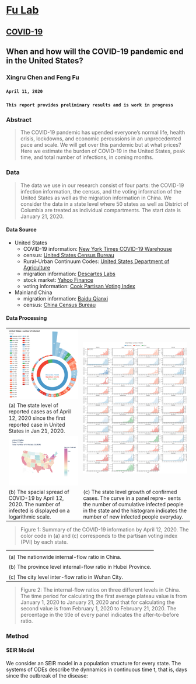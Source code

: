 # [Fu Lab](https://fudab.github.io) <img src="https://fudab.github.io/images/Logo.png" align = "right" alt="" width="50">
## [COVID-19](https://fudab.github.io/covid-19.md)

## When and how will the COVID-19 pandemic end in the United States?
### Xingru Chen and Feng Fu
#### `April 11, 2020`
#### `This report provides preliminary results and is work in progress`

### Abstract
> The COVID-19 pandemic has upended everyone’s normal life, health crisis, lockdowns, and economic percussions in an unprecedented pace and scale. We will get over this pandemic but at what prices? Here we estimate the burden of COVID-19 in the United States, peak time, and total number of infections, in coming months.

### Data
> The data we use in our research consist of four parts: the COVID-19 infection information, the census, and the voting information of the United States as well as the migration information in China. We consider the data in a state level where 50 states as well as District of Columbia are treated as individual compartments. The start date is January 21, 2020.

#### Data Source
* United States
  * COVID-19 information: [New York Times COVID-19 Warehouse](https://github.com/nytimes/covid-19-data)
  * census: [United States Census Bureau](https://simple.wikipedia.org/wiki/List_of_U.S._states_by_population)
  * Rural-Urban Continuum Codes: [United States Department of Agriculture](https://www.ers.usda.gov/data-products/rural-urban-continuum-codes/)
  * migration information: [Descartes Labs](https://github.com/descarteslabs/DL-COVID-19)
  * stock market: [Yahoo Finance](https://finance.yahoo.com/)
  * voting information: [Cook Partisan Voting Index](https://en.wikipedia.org/wiki/Cook_Partisan_Voting_Index)
* Mainland China
  * migration information: [Baidu Qianxi](https://qianxi.baidu.com)
  * census: [China Census Bureau](http://www.chamiji.com)
  
#### Data Processing
<center>
 <table class="tg">
  <tr>
    <th class="tg-cly1"><img width="300" src="./figures_us/US_rose_2020-04-12.png" ></th>
    <th class="tg-cly1" rowspan="3"><img width="400" src="./figures_us/US_conf.png" ></th>
  </tr>
  <tr>
    <td class="tg-cly1">(a) The state level of reported cases as of April 12, 2020 since the ﬁrst reported case in United States in Jan 21, 2020.</td>
  </tr>
  <tr>
    <td class="tg-cly1"><img width="300" src="./figures_us/US_map.png" ></td>
  </tr>
  <tr>
    <td class="tg-cly1">(b) The spacial spread of COVID-19 by April 12, 2020. The number of infected is displayed on a logarithmic scale.</td>
    <td class="tg-cly1">(c) The state level growth of confirmed cases. The curve in a panel repre- sents the number of cumulative infected people in the state and the histogram indicates the number of new infected people everyday.</td>
  </tr>
 </table>
</center>

> Figure 1: Summary of the COVID-19 information by April 12, 2020. The color code in (a) and (c) corresponds to the partisan voting index (PVI) by each state.


<center>
 <table class="tg">
  <tr>
    <th class="tg-cly1"></th>
  </tr>
  <tr>
    <td class="tg-cly1">(a) The nationwide internal-flow ratio in China.</td>
  </tr>
  <tr>
    <td class="tg-cly1"></td>
  </tr>
  <tr>
    <td class="tg-cly1">(b) The province level internal-flow ratio in Hubei Province.</td>
  </tr>
  <tr>
    <td class="tg-0lax"></td>
  </tr>
  <tr>
    <td class="tg-0lax">(c) The city level inter-flow ratio in Wuhan City.</td>
  </tr>
 </table>
</center>

> Figure 2: The internal-flow ratios on three different levels in China. The time period for calculating the first average plateau value is from January 1, 2020 to January 21, 2020 and that for calculating the second value is from February 1, 2020 to February 21, 2020. The percentage in the title of every panel indicates the after-to-before ratio.

### Method

#### SEIR Model
We consider an SEIR model in a population structure for every state. The systems of ODEs describe the dynnamics in continuous time t, that is, days since the outbreak of the disease:

<img src="https://latex.codecogs.com/gif.latex?\begin{aligned}&space;\frac{dS_i(t)}{dt}&space;&&space;=&space;-\beta_i(t)&space;S_i(t)&space;\frac{I_i(t)}{N_i};&space;\\&space;\frac{dE_i(t)}{dt}&space;&&space;=&space;\beta_i(t)&space;S_i(t)&space;\frac{I_i(t)}{N_i}&space;-&space;\sigma_i(t)&space;E_i(t);&space;\\&space;\frac{dI_i(t)}{dt}&space;&&space;=&space;\sigma_i(t)&space;E_i(t)&space;-&space;\gamma_i(t)&space;I_i(t);&space;\\&space;\frac{dR_i(t)}{dt}&space;&&space;=&space;\gamma_i(t)&space;I_i(t).&space;\end{aligned}" align = "left" alt="" width="500">





